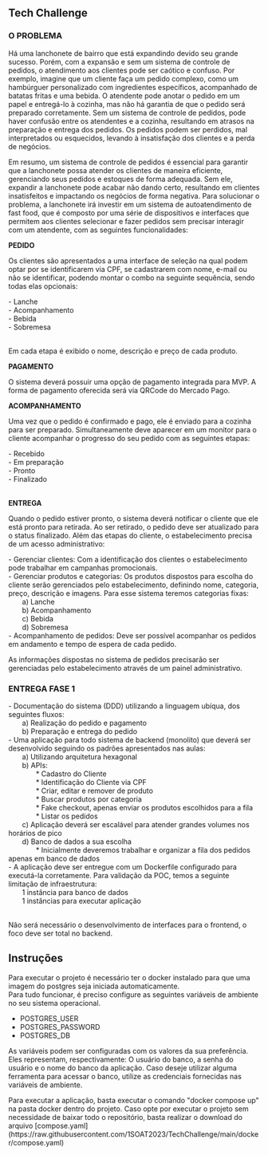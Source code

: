 <h2>Tech Challenge</h2>

<h3>O PROBLEMA</h3>
<P>Há uma lanchonete de bairro que está expandindo devido seu grande sucesso. Porém, com a expansão e sem um sistema de controle de pedidos, o atendimento aos clientes pode ser caótico e confuso. Por exemplo, imagine que um cliente faça um pedido complexo, como um hambúrguer personalizado com ingredientes específicos, acompanhado de batatas fritas e uma bebida. O atendente pode anotar o pedido em um papel e entregá-lo à cozinha, mas não há garantia de que o pedido será preparado corretamente. Sem um sistema de controle de pedidos, pode haver confusão entre os atendentes e a cozinha, resultando em atrasos na preparação e entrega dos pedidos. Os pedidos podem ser perdidos, mal interpretados ou esquecidos, levando à insatisfação dos clientes e a perda de negócios.</P>
<P>Em resumo, um sistema de controle de pedidos é essencial para garantir que a lanchonete possa atender os clientes de maneira eficiente, gerenciando seus pedidos e estoques de forma adequada. Sem ele, expandir a lanchonete pode acabar não dando certo, resultando em clientes insatisfeitos e impactando os negócios de forma negativa. Para solucionar o problema, a lanchonete irá investir em um sistema de autoatendimento de fast food, que é composto por uma série de dispositivos e interfaces que permitem aos clientes selecionar e fazer pedidos sem precisar interagir com um atendente, com as seguintes funcionalidades:</P>

<P><B>PEDIDO</B></P>
<p>Os clientes são apresentados a uma interface de seleção na qual podem optar por se identificarem via CPF, se cadastrarem com nome, e-mail ou não se identificar, podendo montar o combo na seguinte sequência, sendo todas elas opcionais:</p>
- Lanche<br>
- Acompanhamento<br>
- Bebida<br>
- Sobremesa<br>
<br>
<p>Em cada etapa é exibido o nome, descrição e preço de cada produto.</p>

<P><B>PAGAMENTO</B></P>
<p>O sistema deverá possuir uma opção de pagamento integrada para MVP. A forma de pagamento oferecida será via QRCode do Mercado Pago.</p>

<P><B>ACOMPANHAMENTO</B></P>
<p>Uma vez que o pedido é confirmado e pago, ele é enviado para a cozinha para ser preparado. Simultaneamente deve aparecer em um monitor para o cliente acompanhar o progresso do seu pedido com as seguintes etapas:</p>
- Recebido <br>
- Em preparação <br>
- Pronto <br>
- Finalizado <br>
<br>
<P><B>ENTREGA</B></P>
<p>Quando o pedido estiver pronto, o sistema deverá notificar o cliente que ele está pronto para retirada. Ao ser retirado, o pedido deve ser atualizado para o status finalizado. Além das etapas do cliente, o estabelecimento precisa de um acesso administrativo: </p>
- Gerenciar clientes: Com a identificação dos clientes o estabelecimento pode trabalhar em campanhas promocionais. <BR>
- Gerenciar produtos e categorias: Os produtos dispostos para escolha do cliente serão gerenciados pelo estabelecimento, definindo nome, categoria, preço, descrição e imagens. Para esse sistema teremos categorias fixas:<BR>
&nbsp;&nbsp;&nbsp;&nbsp;&nbsp;&nbsp;&nbsp;a) Lanche <BR>
&nbsp;&nbsp;&nbsp;&nbsp;&nbsp;&nbsp;&nbsp;b) Acompanhamento <BR>
&nbsp;&nbsp;&nbsp;&nbsp;&nbsp;&nbsp;&nbsp;c) Bebida <BR>
&nbsp;&nbsp;&nbsp;&nbsp;&nbsp;&nbsp;&nbsp;d) Sobremesa <BR>
- Acompanhamento de pedidos: Deve ser possível acompanhar os pedidos em andamento e tempo de espera de cada pedido. <BR>
<p>As informações dispostas no sistema de pedidos precisarão ser gerenciadas pelo estabelecimento através de um painel administrativo.</p>

<H3>ENTREGA FASE 1 </H3>
- Documentação do sistema (DDD) utilizando a linguagem ubíqua, dos seguintes fluxos:<BR>
&nbsp;&nbsp;&nbsp;&nbsp;&nbsp;&nbsp;&nbsp;a) Realização do pedido e pagamento <BR>
&nbsp;&nbsp;&nbsp;&nbsp;&nbsp;&nbsp;&nbsp;b) Preparação e entrega do pedido <BR>
- Uma aplicação para todo sistema de backend (monolito) que deverá ser desenvolvido seguindo os padrões apresentados nas aulas: <BR>
&nbsp;&nbsp;&nbsp;&nbsp;&nbsp;&nbsp;&nbsp;a) Utilizando arquitetura hexagonal <BR>
&nbsp;&nbsp;&nbsp;&nbsp;&nbsp;&nbsp;&nbsp;b) APIs: <BR>
&nbsp;&nbsp;&nbsp;&nbsp;&nbsp;&nbsp;&nbsp;&nbsp;&nbsp;&nbsp;&nbsp;&nbsp;&nbsp;&nbsp;* Cadastro do Cliente <BR>
&nbsp;&nbsp;&nbsp;&nbsp;&nbsp;&nbsp;&nbsp;&nbsp;&nbsp;&nbsp;&nbsp;&nbsp;&nbsp;&nbsp;* Identificação do Cliente via CPF <BR>
&nbsp;&nbsp;&nbsp;&nbsp;&nbsp;&nbsp;&nbsp;&nbsp;&nbsp;&nbsp;&nbsp;&nbsp;&nbsp;&nbsp;* Criar, editar e remover de produto <BR>
&nbsp;&nbsp;&nbsp;&nbsp;&nbsp;&nbsp;&nbsp;&nbsp;&nbsp;&nbsp;&nbsp;&nbsp;&nbsp;&nbsp;* Buscar produtos por categoria <BR>
&nbsp;&nbsp;&nbsp;&nbsp;&nbsp;&nbsp;&nbsp;&nbsp;&nbsp;&nbsp;&nbsp;&nbsp;&nbsp;&nbsp;* Fake checkout, apenas enviar os produtos escolhidos para a fila <BR>
&nbsp;&nbsp;&nbsp;&nbsp;&nbsp;&nbsp;&nbsp;&nbsp;&nbsp;&nbsp;&nbsp;&nbsp;&nbsp;&nbsp;* Listar os pedidos <BR>
&nbsp;&nbsp;&nbsp;&nbsp;&nbsp;&nbsp;&nbsp;c) Aplicação deverá ser escalável para atender grandes volumes nos horários de pico <BR>
&nbsp;&nbsp;&nbsp;&nbsp;&nbsp;&nbsp;&nbsp;d) Banco de dados a sua escolha <BR>
&nbsp;&nbsp;&nbsp;&nbsp;&nbsp;&nbsp;&nbsp;&nbsp;&nbsp;&nbsp;&nbsp;&nbsp;&nbsp;&nbsp;* Inicialmente deveremos trabalhar e organizar a fila dos pedidos apenas em banco de dados <BR>
- A aplicação deve ser entregue com um Dockerfile configurado para executá-la corretamente. Para validação da POC, temos a seguinte limitação de infraestrutura: <BR>
&nbsp;&nbsp;&nbsp;&nbsp;&nbsp;&nbsp;&nbsp;1 instância para banco de dados <BR>
&nbsp;&nbsp;&nbsp;&nbsp;&nbsp;&nbsp;&nbsp;1 instâncias para executar aplicação <BR>
<BR>
<p>Não será necessário o desenvolvimento de interfaces para o frontend, o foco deve ser total no backend.</p>

<H2>Instruções</H2>

Para executar o projeto é necessário ter o docker instalado para que uma imagem do postgres seja iniciada automaticamente.<BR>
Para tudo funcionar, é preciso configure as seguintes variáveis de ambiente no seu sistema operacional.
- POSTGRES_USER
- POSTGRES_PASSWORD
- POSTGRES_DB

<p>As variáveis podem ser configuradas com os valores da sua preferência. Eles representam, respectivamente: O usuário do banco, a senha do usuário e o nome do banco da aplicação. Caso deseje utilizar alguma ferramenta para acessar o banco, utilize as credenciais fornecidas nas variáveis de ambiente.</p>
<p>Para executar a aplicação, basta executar o comando "docker compose up" na pasta docker dentro do projeto. Caso opte por executar o projeto sem necessidade de baixar todo o repositório, basta realizar o download do arquivo [compose.yaml](https://raw.githubusercontent.com/1SOAT2023/TechChallenge/main/docker/compose.yaml)</p>